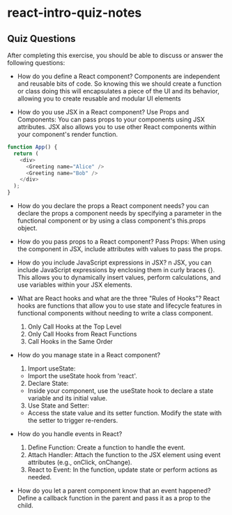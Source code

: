 # react-intro-quiz-notes

## Quiz Questions

After completing this exercise, you should be able to discuss or answer the following questions:

- How do you define a React component?
  Components are independent and reusable bits of code. So knowing this we should create a function or class doing this will encapsulates a piece of the UI and its behavior, allowing you to create reusable and modular UI elements

- How do you use JSX in a React component?
  Use Props and Components: You can pass props to your components using JSX attributes. JSX also allows you to use other React components within your component's render function.

```javascript
function App() {
  return (
    <div>
      <Greeting name="Alice" />
      <Greeting name="Bob" />
    </div>
  );
}
```

- How do you declare the props a React component needs?
  you can declare the props a component needs by specifying a parameter in the functional component or by using a class component's this.props object.

- How do you pass props to a React component?
  Pass Props: When using the component in JSX, include attributes with values to pass the props.

- How do you include JavaScript expressions in JSX?
  n JSX, you can include JavaScript expressions by enclosing them in curly braces {}. This allows you to dynamically insert values, perform calculations, and use variables within your JSX elements.

- What are React hooks and what are the three "Rules of Hooks"?
  React hooks are functions that allow you to use state and lifecycle features in functional components without needing to write a class component.

  1. Only Call Hooks at the Top Level
  2. Only Call Hooks from React Functions
  3. Call Hooks in the Same Order

- How do you manage state in a React component?

  1. Import useState:

  - Import the useState hook from 'react'.

  2. Declare State:

  - Inside your component, use the useState hook to declare a state variable and its initial value.

  3. Use State and Setter:

  - Access the state value and its setter function. Modify the state with the setter to trigger re-renders.

- How do you handle events in React?

  1. Define Function: Create a function to handle the event.
  2. Attach Handler: Attach the function to the JSX element using event attributes (e.g., onClick, onChange).
  3. React to Event: In the function, update state or perform actions as needed.

- How do you let a parent component know that an event happened?
  Define a callback function in the parent and pass it as a prop to the child.
